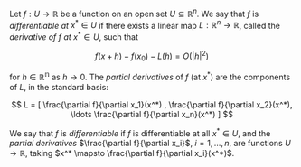 Let $f: U \to \mathbb{R}$ be a function on an open set $U \subseteq \mathbb{R}^n$. We say that $f$ is *differentiable at* $x^* \in U$ if there exists a linear map $L: \mathbb{R}^n \to \mathbb{R}$, called the *derivative of* $f$ *at* $x^* \in U$, such that

$$
f(x + h) - f(x_0) - L(h) = O(|h|^2)
$$

for $h \in \mathbb{R^n}$ as $h \to 0$. The *partial derivatives* of $f$ (at $x^*$) are the components of $L$, in the standard basis:

$$
L = [ \frac{\partial f}{\partial x_1}(x^*) , \frac{\partial f}{\partial x_2}(x^*), \ldots \frac{\partial f}{\partial x_n}(x^*) ]
$$

We say that $f$ is *differentiable* if $f$ is differentiable at all $x^* \in U$, and the *partial derivatives* $\frac{\partial f}{\partial x_i}$, $i=1, \ldots, n$, are functions $U \to \mathbb{R}$, taking $x^* \mapsto \frac{\partial f}{\partial x_i}(x^*)$.
